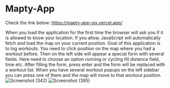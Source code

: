 # Mapty-App

Check the link below:
https://mapty-app-six.vercel.app/

When you load the application for the first time the browser will ask you if it is allowed to know your location. If you allow, JavaScript will automatically fetch and load the map on your current position. Goal of this application is to log workouts. You need to click position on the map where you had a workout before. Then on the left side will appear a special form with several fields. Here need to choose an option running or cycling fill distance field, time etc. After filling the form, press enter and the form will be replaced with a workout list. When you have several workout popups on the left sidebar you can press one of them and the map will move to that workout position. 
![Screenshot (342)](https://user-images.githubusercontent.com/104769216/183968706-d0baeed2-3688-4456-83f4-4c5bfde01918.png)
![Screenshot (395)](https://user-images.githubusercontent.com/104769216/186220665-e586a8df-f7ef-4542-b521-6f36c103eca8.png)
